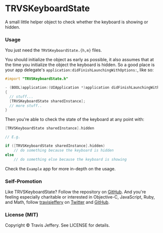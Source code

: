 # TRVSKeyboardState

A small little helper object to check whether the keyboard is showing or
hidden. 

### Usage

You just need the `TRVSKeyboardState.{h,m}` files.

You should initialize the object as early as possible, it also assumes
that at the time you initialize the object the keyboard is hidden. So a good
place is your app delegate's `application:didFinishLaunchingWithOptions:`, like
so:

``` objective-c
#import "TRVSKeyboardState.h"

- (BOOL)application:(UIApplication *)application didFinishLaunchingWithOptions:(NSDictionary *)launchOptions
{
  // stuff...
  [TRVSKeyboardState sharedInstance];
  // more stuff..
}
```
Then you're able to check the state of the keyboard at any point with: 

``` objective-c
[TRVSKeyboardState sharedInstance].hidden

// E.g.

if ([TRVSKeyboardState sharedInstance].hidden)
	// do something because the keyboard is hidden
else 
	// do something else because the keyboard is showing
```

Check the `Example` app for more in-depth on the usage.

### Self-Promotion

Like TRVSKeyboardState? Follow the repository on [GitHub](http://github.com/travisjeffery/trvskeyboardstate). And you're feeling especially charitable or interested in Objective-C, JavaScript, Ruby, and Math, follow [travisjeffery](http://travisjeffery.com) on [Twitter](http://twitter.com/travisjeffery) and [GitHub](http://github.com/travisjeffery). 

### License (MIT) 

Copyright © Travis Jeffery. See LICENSE for details.

